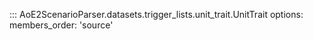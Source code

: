 ::: AoE2ScenarioParser.datasets.trigger_lists.unit_trait.UnitTrait
    options:
      members_order: 'source'